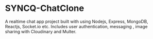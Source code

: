 # SYNCQ-ChatClone
A realtime chat app project  built with using Nodejs, Express, MongoDB, Reactjs, Socket.io etc. Includes user authentication,  messaging , image sharing with Cloudinary and Multer.
